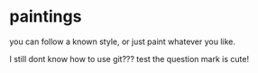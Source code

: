 # paintings
you can follow a known style, or just paint whatever you like.

I still dont know how to use git??? test  the question mark is cute!
